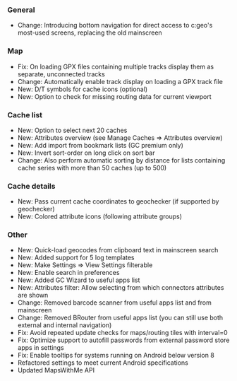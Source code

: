 ### General
- Change: Introducing bottom navigation for direct access to c:geo's most-used screens, replacing the old mainscreen

### Map
- Fix: On loading GPX files containing multiple tracks display them as separate, unconnected tracks
- Change: Automatically enable track display on loading a GPX track file
- New: D/T symbols for cache icons (optional)
- New: Option to check for missing routing data for current viewport

### Cache list
- New: Option to select next 20 caches
- New: Attributes overview (see Manage Caches => Attributes overview)
- New: Add import from bookmark lists (GC premium only)
- New: Invert sort-order on long click on sort bar
- Change: Also perform automatic sorting by distance for lists containing cache series with more than 50 caches (up to 500)

### Cache details
- New: Pass current cache coordinates to geochecker (if supported by geochecker)
- New: Colored attribute icons (following attribute groups)

### Other
- New: Quick-load geocodes from clipboard text in mainscreen search
- New: Added support for 5 log templates
- New: Make Settings => View Settings filterable
- New: Enable search in preferences
- New: Added GC Wizard to useful apps list
- New: Attributes filter: Allow selecting from which connectors attributes are shown
- Change: Removed barcode scanner from useful apps list and from mainscreen
- Change: Removed BRouter from useful apps list (you can still use both external and internal navigation)
- Fix: Avoid repeated update checks for maps/routing tiles with interval=0
- Fix: Optimize support to autofill passwords from external password store apps in settings
- Fix: Enable tooltips for systems running on Android below version 8
- Refactored settings to meet current Android specifications
- Updated MapsWithMe API
